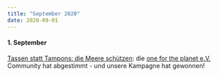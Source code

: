 ```yaml
---
title: "September 2020"
date: 2020-09-01
---
```


#### **1\. September**

[Tassen statt Tampons: die Meere schützen](https://www.deepwave.org/tassen-statt-tampons-die-meere-schuetzen/): die [one for the planet e.V.](https://onefortheplanet.de/) Community hat abgestimmt - und unsere Kampagne hat gewonnen!
